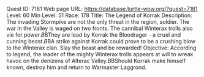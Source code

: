 Quest ID: 7181
Web page URL: https://database.turtle-wow.org/?quest=7181
Level: 60
Min Level: 51
Race: 178
Title: The Legend of Korrak
Description: The invading Stormpike are not the only threat in the region, soldier. The war in the Valley is waged on two fronts. The cannibal Winterax trolls also vie for power.$B$BThey are lead by Korrak the Bloodrager - a cruel and cunning beast.$B$BA strike against Korrak could prove to be a crushing blow to the Winterax clan. Slay the beast and be rewarded!
Objective: According to legend, the leader of the mighty Winterax trolls appears at will to wreak havoc on the denizens of Alterac Valley.$B$BShould Korrak make himself known, destroy him and return to Warmaster Laggrond.
